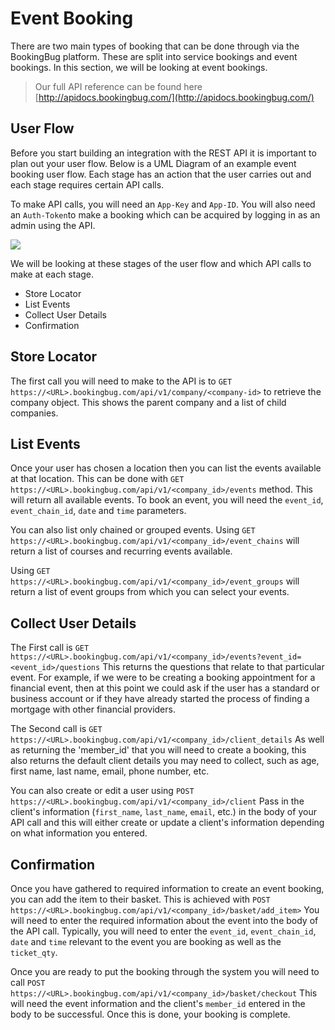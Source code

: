 # Event Booking
There are two main types of booking that can be done through via the BookingBug platform. These are split into service bookings and event bookings. In this section, we will be looking at event bookings.

> Our full API reference can be found here [http://apidocs.bookingbug.com/](http://apidocs.bookingbug.com/)

## User Flow
Before you start building an integration with the REST API it is important to plan out your user flow. Below is a UML Diagram of an example event booking user flow. Each stage has an action that the user carries out and each stage requires certain API calls. 

To make API calls, you will need an `App-Key` and `App-ID`. You will also need an `Auth-Token`to make a booking which can be acquired by logging in as an admin using the API.

<img src='http://g.gravizo.com/g?
@startuml;
actor User;
participant "Store Locator" as A;
participant "List Events" as B;
participant "Collect User Details" as C;
participant "Confirmation" as D;
User -> A: Start;
activate A;
A -> B: Locate Store;
activate B;
B -> C: Choose Event;
activate C;
C -> D: Enter Details;
activate D;
@enduml;
'>

We will be looking at these stages of the user flow and which API calls to make at each stage.

- Store Locator
- List Events
- Collect User Details
- Confirmation

## Store Locator
The first call you will need to make to the API is to `GET https://<URL>.bookingbug.com/api/v1/company/<company-id>` to retrieve the company object. This shows the parent company and a list of child companies.

## List Events
Once your user has chosen a location then you can list the events available at that location. This can be done with `GET https://<URL>.bookingbug.com/api/v1/<company_id>/events` method. This will return all available events. To book an event, you will need the `event_id`, `event_chain_id`, `date` and `time` parameters.

You can also list only chained or grouped events. 
Using `GET https://<URL>.bookingbug.com/api/v1/<company_id>/event_chains` will return a list of courses and recurring events available.

Using `GET https://<URL>.bookingbug.com/api/v1/<company_id>/event_groups` will return a list of event groups from which you can select your events.

## Collect User Details
The First call is `GET https://<URL>.bookingbug.com/api/v1/<company_id>/events?event_id=<event_id>/questions` This returns the questions that relate to that particular event. For example, if we were to be creating a booking appointment for a financial event, then at this point we could ask if the user has a standard or business account or if they have already started the process of finding a mortgage with other financial providers.

The Second call is `GET https://<URL>.bookingbug.com/api/v1/<company_id>/client_details` As well as returning the 'member_id' that you will need to create a booking, this also returns the default client details you may need to collect, such as age, first name, last name, email, phone number, etc.

You can also create or edit a user using `POST https://<URL>.bookingbug.com/api/v1/<company_id>/client` Pass in the client's information (`first_name`, `last_name`, `email`, etc.) in the body of your API call and this will either create or update a client's information depending on what information you entered.

## Confirmation
Once you have gathered to required information to create an event booking, you can add the item to their basket. This is achieved with `POST https://<URL>.bookingbug.com/api/v1/<company_id>/basket/add_item>` You will need to enter the required information about the event into the body of the API call. Typically, you will need to enter the `event_id`, `event_chain_id`, `date` and `time` relevant to the event you are booking as well as the `ticket_qty`.

Once you are ready to put the booking through the system you will need to call `POST https://<URL>.bookingbug.com/api/v1/<company_id>/basket/checkout` This will need the event information and the client's `member_id` entered in the body to be successful. Once this is done, your booking is complete.
